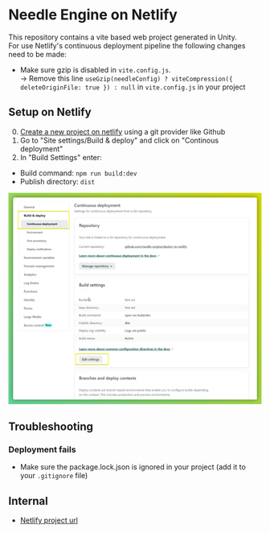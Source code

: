 # Needle Engine on Netlify
This repository contains a vite based web project generated in Unity.  
For use Netlify's continuous deployment pipeline the following changes need to be made:
- Make sure gzip is disabled in `vite.config.js`.   
  → Remove this line `useGzip(needleConfig) ? viteCompression({ deleteOriginFile: true }) : null` in `vite.config.js` in your project

## Setup on Netlify

0) [Create a new project on netlify](https://app.netlify.com/start/repos?entryPoint=from%20TeamOverview) using a git provider like Github
1) Go to "Site settings/Build & deploy" and click on "Continous deployment"
2) In "Build Settings" enter:
  - Build command: `npm run build:dev`
  - Publish directory: `dist`

!["netlify settings screenshot"](./documentation~/settings-screenshot.webp)

## Troubleshooting
### Deployment fails
- Make sure the package.lock.json is ignored in your project (add it to your `.gitignore` file)


## Internal
- [Netlify project url](https://app.netlify.com/sites/needle-engine-netlify-sample)
